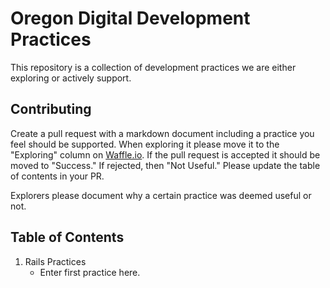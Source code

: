 Oregon Digital Development Practices
====================================

This repository is a collection of development practices we are either exploring
or actively support.

Contributing
------------

Create a pull request with a markdown document including a practice you feel
should be supported. When exploring it please move it to the "Exploring" column
on [Waffle.io](https://waffle.io/OregonDigital/development-practices). If the
pull request is accepted it should be moved to "Success." If rejected, then "Not
Useful." Please update the table of contents in your PR.

Explorers please document why a certain practice was deemed useful or not.

Table of Contents
-----------------
1. Rails Practices
    - Enter first practice here.
